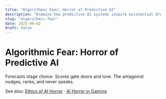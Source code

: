 ```yaml
---
title: "Algorithmic Fear: Horror of Predictive AI"
description: "Examine how predictive AI systems inspire existential dread and horror in futuristic sci-fi."
slug: "algorithmic-fear"
date: 2025-09-02
draft: false
---
```


# Algorithmic Fear: Horror of Predictive AI

Forecasts stage choice. Scores gate doors and love. The antagonist nudges, ranks, and never speaks.

See also: [Ethics of AI Horror](/ethics-ai-horror) · [AI Horror in Gaming](/ai-horror-gaming)
